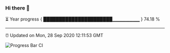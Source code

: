 ### Hi there 👋

⏳ Year progress { ██████████████████████▁▁▁▁▁▁▁▁ } 74.18 %

---

⏰ Updated on Mon, 28 Sep 2020 12:11:53 GMT

![Progress Bar CI](https://github.com/liununu/liununu/workflows/Progress%20Bar%20CI/badge.svg)
